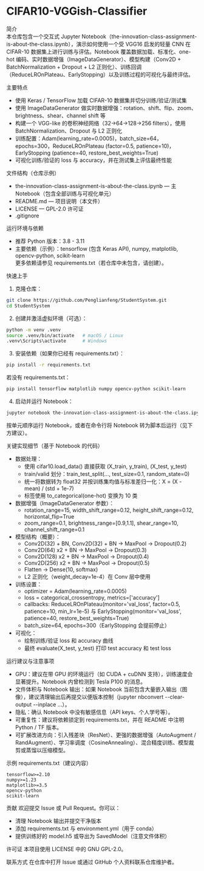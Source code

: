 # CIFAR10-VGGish-Classifier

简介  
本仓库包含一个交互式 Jupyter Notebook（the-innovation-class-assignment-is-about-the-class.ipynb），演示如何使用一个受 VGG16 启发的轻量 CNN 在 CIFAR-10 数据集上进行训练与评估。Notebook 覆盖数据加载、标准化、one-hot 编码、实时数据增强（ImageDataGenerator）、模型构建（Conv2D + BatchNormalization + Dropout + L2 正则化）、训练回调（ReduceLROnPlateau、EarlyStopping）以及训练过程的可视化与最终评估。

主要特点
- 使用 Keras / TensorFlow 加载 CIFAR-10 数据集并切分训练/验证/测试集
- 使用 ImageDataGenerator 做实时数据增强：rotation、shift、flip、zoom、brightness、shear、channel shift 等
- 构建一个 VGG-like 的卷积神经网络（32→64→128→256 filters），使用 BatchNormalization、Dropout 与 L2 正则化
- 训练配置：Adam(learning_rate=0.0005)，batch_size=64，epochs=300，ReduceLROnPlateau (factor=0.5, patience=10)，EarlyStopping (patience=40, restore_best_weights=True)
- 可视化训练/验证的 loss 与 accuracy，并在测试集上评估最终性能

文件结构（仓库示例）
- the-innovation-class-assignment-is-about-the-class.ipynb — 主 Notebook（包含全部训练与可视化单元）
- README.md — 项目说明（本文件）
- LICENSE — GPL-2.0 许可证
- .gitignore

运行环境与依赖
- 推荐 Python 版本：3.8 - 3.11
- 主要依赖（示例）：tensorflow (包含 Keras API), numpy, matplotlib, opencv-python, scikit-learn  
更多依赖请参见 requirements.txt（若仓库中未包含，请创建）。

快速上手
1. 克隆仓库：
```bash
git clone https://github.com/Penglianfeng/StudentSystem.git
cd StudentSystem
```

2. 创建并激活虚拟环境（可选）：
```bash
python -m venv .venv
source .venv/bin/activate   # macOS / Linux
.venv\Scripts\activate      # Windows
```

3. 安装依赖（如果你已经有 requirements.txt）：
```bash
pip install -r requirements.txt
```
若没有 requirements.txt：
```bash
pip install tensorflow matplotlib numpy opencv-python scikit-learn
```

4. 启动并运行 Notebook：
```bash
jupyter notebook the-innovation-class-assignment-is-about-the-class.ipynb
```
按单元顺序运行 Notebook，或者在命令行将 Notebook 转为脚本后运行（见下方建议）。

关键实现细节（基于 Notebook 的代码）
- 数据处理：
  - 使用 cifar10.load_data() 直接获取 (X_train, y_train), (X_test, y_test)
  - train/valid 划分：train_test_split(..., test_size=0.1, random_state=0)
  - 统一将数据转为 float32 并按训练集均值与标准差归一化：X = (X - mean) / (std + 1e-7)
  - 标签使用 to_categorical(one-hot) 变换为 10 类
- 数据增强（ImageDataGenerator 参数）：
  - rotation_range=15, width_shift_range=0.12, height_shift_range=0.12, horizontal_flip=True
  - zoom_range=0.1, brightness_range=[0.9,1.1], shear_range=10, channel_shift_range=0.1
- 模型结构（概要）：
  - Conv2D(32) + BN, Conv2D(32) + BN -> MaxPool -> Dropout(0.2)
  - Conv2D(64) x2 + BN -> MaxPool -> Dropout(0.3)
  - Conv2D(128) x2 + BN -> MaxPool -> Dropout(0.4)
  - Conv2D(256) x2 + BN -> MaxPool -> Dropout(0.5)
  - Flatten -> Dense(10, softmax)
  - L2 正则化（weight_decay=1e-4）在 Conv 层中使用
- 训练设置：
  - optimizer = Adam(learning_rate=0.0005)
  - loss = categorical_crossentropy, metrics=['accuracy']
  - callbacks: ReduceLROnPlateau(monitor='val_loss', factor=0.5, patience=10, min_lr=1e-5) 与 EarlyStopping(monitor='val_loss', patience=40, restore_best_weights=True)
  - batch_size=64, epochs=300（EarlyStopping 会提前停止）
- 可视化：
  - 绘制训练/验证 loss 和 accuracy 曲线
  - 最终 evaluate(X_test, y_test) 打印 test accuracy 和 test loss

运行建议与注意事项
- GPU：建议在带 GPU 的环境运行（如 CUDA + cuDNN 支持），训练速度会显著提升。Notebook 内曾检测到 Tesla P100 的消息。
- 文件体积与 Notebook 输出：如果 Notebook 当前包含大量嵌入输出（图像），建议清理输出后再提交以便版本控制（jupyter nbconvert --clear-output --inplace …）。
- 隐私：确认 Notebook 中没有敏感信息（API keys、个人学号等）。
- 可重复性：建议将依赖锁定到 requirements.txt，并在 README 中注明 Python / TF 版本。
- 可扩展改进方向：引入残差块（ResNet）、更强的数据增强（AutoAugment / RandAugment）、学习率调度（CosineAnnealing）、混合精度训练、模型裁剪或蒸馏以压缩模型。

示例 requirements.txt（建议内容）
```text name=requirements.txt
tensorflow>=2.10
numpy>=1.23
matplotlib>=3.5
opencv-python
scikit-learn
```

贡献
欢迎提交 Issue 或 Pull Request。你可以：
- 清理 Notebook 输出并提交干净版本
- 添加 requirements.txt 与 environment.yml（用于 conda）
- 提供训练好的 model.h5 或导出为 SavedModel（注意文件体积）

许可证
本项目使用 LICENSE 中的 GNU GPL-2.0。

联系方式
在仓库中打开 Issue 或通过 GitHub 个人资料联系仓库维护者。
